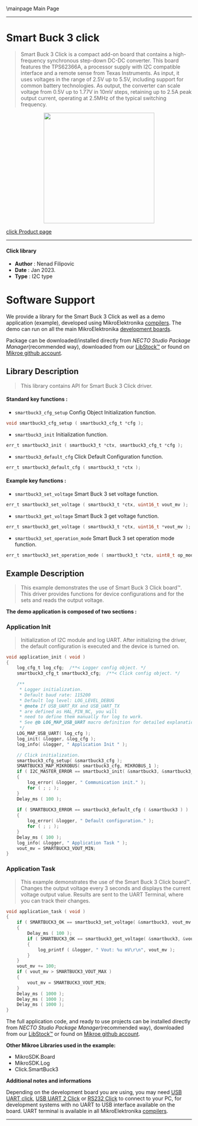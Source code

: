 \mainpage Main Page

---
# Smart Buck 3 click

> Smart Buck 3 Click is a compact add-on board that contains a high-frequency synchronous step-down DC-DC converter. 
> This board features the TPS62366A, a processor supply with I2C compatible interface and a remote sense 
> from Texas Instruments. As input, it uses voltages in the range of 2.5V up to 5.5V, 
> including support for common battery technologies. As output, the converter can scale voltage 
> from 0.5V up to 1.77V in 10mV steps, retaining up to 2.5A peak output current, operating at 2.5MHz 
> of the typical switching frequency.

<p align="center">
  <img src="https://download.mikroe.com/images/click_for_ide/smartbuck3_click.png" height=300px>
</p>

[click Product page](https://www.mikroe.com/smart-buck-3-click)

---


#### Click library

- **Author**        : Nenad Filipovic
- **Date**          : Jan 2023.
- **Type**          : I2C type


# Software Support

We provide a library for the Smart Buck 3 Click
as well as a demo application (example), developed using MikroElektronika
[compilers](https://www.mikroe.com/necto-studio).
The demo can run on all the main MikroElektronika [development boards](https://www.mikroe.com/development-boards).

Package can be downloaded/installed directly from *NECTO Studio Package Manager*(recommended way), downloaded from our [LibStock&trade;](https://libstock.mikroe.com) or found on [Mikroe github account](https://github.com/MikroElektronika/mikrosdk_click_v2/tree/master/clicks).

## Library Description

> This library contains API for Smart Buck 3 Click driver.

#### Standard key functions :

- `smartbuck3_cfg_setup` Config Object Initialization function.
```c
void smartbuck3_cfg_setup ( smartbuck3_cfg_t *cfg );
```

- `smartbuck3_init` Initialization function.
```c
err_t smartbuck3_init ( smartbuck3_t *ctx, smartbuck3_cfg_t *cfg );
```

- `smartbuck3_default_cfg` Click Default Configuration function.
```c
err_t smartbuck3_default_cfg ( smartbuck3_t *ctx );
```

#### Example key functions :

- `smartbuck3_set_voltage` Smart Buck 3 set voltage function.
```c
err_t smartbuck3_set_voltage ( smartbuck3_t *ctx, uint16_t vout_mv );
```

- `smartbuck3_get_voltage` Smart Buck 3 get voltage function.
```c
err_t smartbuck3_get_voltage ( smartbuck3_t *ctx, uint16_t *vout_mv );
```

- `smartbuck3_set_operation_mode` Smart Buck 3 set operation mode function.
```c
err_t smartbuck3_set_operation_mode ( smartbuck3_t *ctx, uint8_t op_mode );
```

## Example Description

> This example demonstrates the use of Smart Buck 3 Click board™.
> This driver provides functions for device configurations 
> and for the sets and reads the output voltage.

**The demo application is composed of two sections :**

### Application Init

> Initialization of I2C module and log UART.
> After initializing the driver, the default configuration is executed 
> and the device is turned on.

```c
void application_init ( void ) 
{
    log_cfg_t log_cfg;  /**< Logger config object. */
    smartbuck3_cfg_t smartbuck3_cfg;  /**< Click config object. */

    /** 
     * Logger initialization.
     * Default baud rate: 115200
     * Default log level: LOG_LEVEL_DEBUG
     * @note If USB_UART_RX and USB_UART_TX 
     * are defined as HAL_PIN_NC, you will 
     * need to define them manually for log to work. 
     * See @b LOG_MAP_USB_UART macro definition for detailed explanation.
     */
    LOG_MAP_USB_UART( log_cfg );
    log_init( &logger, &log_cfg );
    log_info( &logger, " Application Init " );

    // Click initialization.
    smartbuck3_cfg_setup( &smartbuck3_cfg );
    SMARTBUCK3_MAP_MIKROBUS( smartbuck3_cfg, MIKROBUS_1 );
    if ( I2C_MASTER_ERROR == smartbuck3_init( &smartbuck3, &smartbuck3_cfg ) ) 
    {
        log_error( &logger, " Communication init." );
        for ( ; ; );
    }
    Delay_ms ( 100 );
    
    if ( SMARTBUCK3_ERROR == smartbuck3_default_cfg ( &smartbuck3 ) )
    {
        log_error( &logger, " Default configuration." );
        for ( ; ; );
    }
    Delay_ms ( 100 );
    log_info( &logger, " Application Task " );
    vout_mv = SMARTBUCK3_VOUT_MIN;
}
```

### Application Task

> This example demonstrates the use of the Smart Buck 3 Click board™.
> Changes the output voltage every 3 seconds 
> and displays the current voltage output value.
> Results are sent to the UART Terminal, where you can track their changes.

```c
void application_task ( void ) 
{
    if ( SMARTBUCK3_OK == smartbuck3_set_voltage( &smartbuck3, vout_mv ) )
    {
        Delay_ms ( 100 );
        if ( SMARTBUCK3_OK == smartbuck3_get_voltage( &smartbuck3, &vout_mv ) )
        {
            log_printf ( &logger, " Vout: %u mV\r\n", vout_mv );    
        }
    }
    vout_mv += 100;
    if ( vout_mv > SMARTBUCK3_VOUT_MAX )
    {
        vout_mv = SMARTBUCK3_VOUT_MIN;
    }
    Delay_ms ( 1000 );
    Delay_ms ( 1000 );
    Delay_ms ( 1000 );
}
```

The full application code, and ready to use projects can be installed directly from *NECTO Studio Package Manager*(recommended way), downloaded from our [LibStock&trade;](https://libstock.mikroe.com) or found on [Mikroe github account](https://github.com/MikroElektronika/mikrosdk_click_v2/tree/master/clicks).

**Other Mikroe Libraries used in the example:**

- MikroSDK.Board
- MikroSDK.Log
- Click.SmartBuck3

**Additional notes and informations**

Depending on the development board you are using, you may need
[USB UART click](https://www.mikroe.com/usb-uart-click),
[USB UART 2 Click](https://www.mikroe.com/usb-uart-2-click) or
[RS232 Click](https://www.mikroe.com/rs232-click) to connect to your PC, for
development systems with no UART to USB interface available on the board. UART
terminal is available in all MikroElektronika
[compilers](https://shop.mikroe.com/compilers).

---
